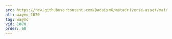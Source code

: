 ```yaml
---
src: https://raw.githubusercontent.com/Dadaism6/metadriverse-asset/main/script-waymo-output-newcompressed/waymo_1070.mp4
alt: waymo_1070
tag: waymo
vid: 1070
order: 68
---
```

